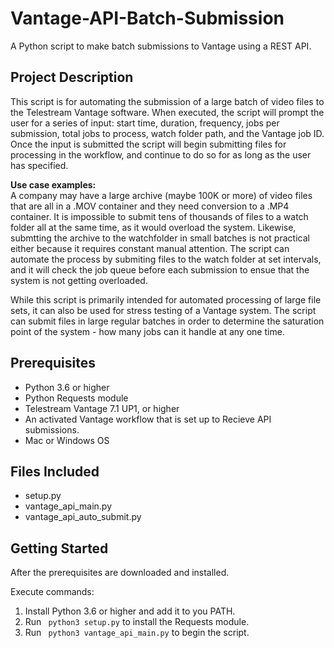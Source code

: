 # Vantage-API-Batch-Submission

A Python script to make batch submissions to Vantage using a REST API. 


## Project Description 

This script is for automating the submission of a large batch of video files to the Telestream Vantage software. When executed, the script will prompt the user for a series of input: start time, duration, frequency, jobs per submission, total jobs to process, watch folder path, and
the Vantage job ID. Once the input is submitted the script will begin
submitting files for processing in the workflow, and continue to
do so for as long as the user has specified. 

**Use case examples:** <br>
A company may have a large archive (maybe 100K or more) of video files that are all in a .MOV container and they need conversion to a .MP4 container. It is impossible to submit tens of thousands of files to a watch folder all at the same time, as it would overload the system. Likewise, submtting the archive to the watchfolder in small batches is not practical either because it requires constant manual attention. The script can automate the process  by submiting files to the watch folder at set intervals, and it will check the job queue before each submission to ensue that the system is not getting overloaded. 

While this script is primarily intended for automated processing of large file sets, it can also be used for stress testing of a Vantage system. The script can submit files in large regular batches in order to determine the saturation point of the system - how many jobs can it handle at any one time. 


## Prerequisites 

* Python 3.6 or higher
* Python Requests module
* Telestream Vantage 7.1 UP1, or higher
* An activated Vantage workflow that is set up to Recieve API submissions. 
* Mac or Windows OS


## Files Included

* setup.py
* vantage\_api\_main.py
* vantage\_api\_auto_submit.py


## Getting Started

After the prerequisites are downloaded and installed. 

Execute commands: 

1. Install Python 3.6 or higher and add it to you PATH.
2. Run ` python3 setup.py` to install the Requests module. 
3. Run ` python3 vantage_api_main.py` to begin the script.  
